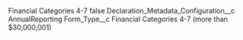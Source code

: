 <?xml version="1.0" encoding="UTF-8"?>
<CustomMetadata xmlns="http://soap.sforce.com/2006/04/metadata" xmlns:xsi="http://www.w3.org/2001/XMLSchema-instance" xmlns:xsd="http://www.w3.org/2001/XMLSchema">
    <label>Financial Categories 4-7</label>
    <protected>false</protected>
    <values>
        <field>Declaration_Metadata_Configuration__c</field>
        <value xsi:type="xsd:string">AnnualReporting</value>
    </values>
    <values>
        <field>Form_Type__c</field>
        <value xsi:type="xsd:string">Financial Categories 4-7 (more than $30,000,001)</value>
    </values>
</CustomMetadata>
